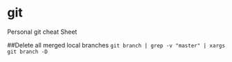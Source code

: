 # git
Personal git cheat Sheet

##Delete all merged local branches
``git branch | grep -v "master" | xargs git branch -D`` 
